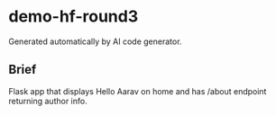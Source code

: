 # demo-hf-round3

Generated automatically by AI code generator.

## Brief
Flask app that displays Hello Aarav on home and has /about endpoint returning author info.